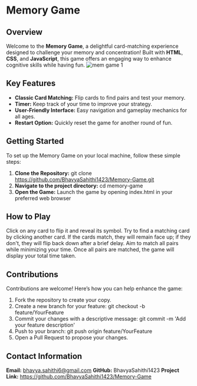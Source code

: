 # Memory Game

## Overview
Welcome to the **Memory Game**, a delightful card-matching experience designed to challenge your memory and concentration! Built with **HTML**, **CSS**, and **JavaScript**, this game offers an engaging way to enhance cognitive skills while having fun.
![mem game 1](https://github.com/user-attachments/assets/b041fca8-fb58-46d3-98f0-764057931b10)
## Key Features
- **Classic Card Matching:** Flip cards to find pairs and test your memory.
- **Timer:** Keep track of your time to improve your strategy.
- **User-Friendly Interface:** Easy navigation and gameplay mechanics for all ages.
- **Restart Option:** Quickly reset the game for another round of fun.

## Getting Started
To set up the Memory Game on your local machine, follow these simple steps:

1. **Clone the Repository:**
   git clone https://github.com/BhavyaSahithi1423/Memory-Game.git
2. **Navigate to the project directory:**
   cd memory-game
3. **Open the Game:**
   Launch the game by opening index.html in your preferred web browser
   
## How to Play
Click on any card to flip it and reveal its symbol.
Try to find a matching card by clicking another card.
If the cards match, they will remain face up; if they don't, they will flip back down after a brief delay.
Aim to match all pairs while minimizing your time.
Once all pairs are matched, the game will display your total time taken.

## Contributions
Contributions are welcome! Here’s how you can help enhance the game:
1. Fork the repository to create your copy.
2. Create a new branch for your feature:
git checkout -b feature/YourFeature
3. Commit your changes with a descriptive message:
git commit -m 'Add your feature description'
4. Push to your branch:
git push origin feature/YourFeature
5. Open a Pull Request to propose your changes.

## Contact Information
**Email:** bhavya.sahithi6@gmail.com
**GitHub:** BhavyaSahithi1423
**Project Link:** https://github.com/BhavyaSahithi1423/Memory-Game
